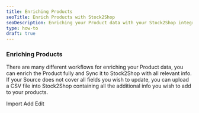 ```yaml
---
title: Enriching Products 
seoTitle: Enrich Products with Stock2Shop
seoDescription: Enriching your Product data with your Stock2Shop integration
type: how-to
draft: true
---
```


### Enriching Products

There are many different workflows for enriching your Product data, you can enrich the Product fully and Sync it to 
Stock2Shop with all relevant info. If your Source does not cover all fields you wish to update, you can upload a CSV file 
into Stock2Shop containing all the additional info you wish to add to your products.

Import
Add
Edit 
